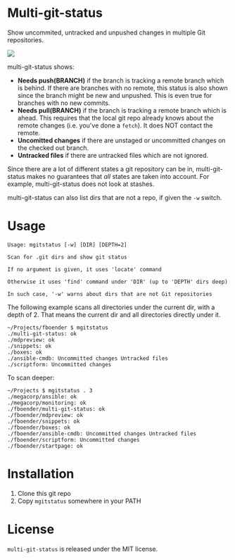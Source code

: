 Multi-git-status
================

Show uncommited, untracked and unpushed changes in multiple Git repositories.

![](https://raw.githubusercontent.com/fboender/multi-git-status/master/screenshot.png)

multi-git-status shows:

* **Needs push(BRANCH)** if the branch is tracking a remote branch which is
  behind. If there are branches with no remote, this status is also shown
  since the branch might be new and unpushed. This is even true for branches
  with no new commits.
* **Needs pull(BRANCH)** if the branch is tracking a remote branch which is
  ahead. This requires that the local git repo already knows about the remote
  changes (i.e. you've done a `fetch`). It does NOT contact the remote.
* **Uncomitted changes** if there are unstaged or uncommitted changes on the
  checked out branch.
* **Untracked files** if there are untracked files which are not ignored.

Since there are a lot of different states a git repository can be in,
multi-git-status makes no guarantees that *all* states are taken into account.
For example, multi-git-status does not look at stashes.

multi-git-status can also list dirs that are not a repo, if given the `-w`
switch.


# Usage

    Usage: mgitstatus [-w] [DIR] [DEPTH=2]

    Scan for .git dirs and show git status

    If no argument is given, it uses 'locate' command

    Otherwise it uses 'find' command under 'DIR' (up to 'DEPTH' dirs deep)

    In such case, '-w' warns about dirs that are not Git repositories


The following example scans all directories under the current dir, with a
depth of 2. That means the current dir and all directories directly under it.

    ~/Projects/fboender $ mgitstatus
    ./multi-git-status: ok
    ./mdpreview: ok
    ./snippets: ok
    ./boxes: ok
    ./ansible-cmdb: Uncommitted changes Untracked files
    ./scriptform: Uncommitted changes

To scan deeper:

    ~/Projects $ mgitstatus . 3
    ./megacorp/ansible: ok
    ./megacorp/monitoring: ok
    ./fboender/multi-git-status: ok
    ./fboender/mdpreview: ok
    ./fboender/snippets: ok
    ./fboender/boxes: ok
    ./fboender/ansible-cmdb: Uncommitted changes Untracked files
    ./fboender/scriptform: Uncommitted changes
    ./fboender/startpage: ok

# Installation

1. Clone this git repo
2. Copy `mgitstatus` somewhere in your PATH

# License

`multi-git-status` is released under the MIT license.

